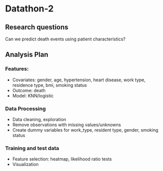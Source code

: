 # Datathon-2

## Research questions

Can we predict death events using patient characteristics?

## Analysis Plan

### Features: 
* Covariates: gender, age, hypertension, heart disease, work type, residence type, bmi, smoking status
* Outcome: death
* Model: KNN/logistic

### Data Processing 
* Data cleaning, exploration
* Remove observations with missing values/unknowns
* Create dummy variables for work_type, resident type, gender, smoking status

### Training and test data
* Feature selection: heatmap, likelihood ratio tests
* Visualization
